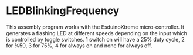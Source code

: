# LEDBlinkingFrequency
This assembly program works with the EsduinoXtreme micro-controller.  It generates a flashing LED at different speeds depending on the input which is controlled by toggle switches. 1 switch on will have a 25% duty cycle, 2 for %50, 3 for 75%, 4 for always on and none for always off.
